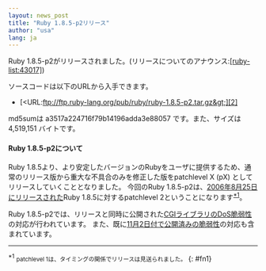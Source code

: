 ```yaml
---
layout: news_post
title: "Ruby 1.8.5-p2リリース"
author: "usa"
lang: ja
---
```


Ruby 1.8.5-p2がリリースされました。(リリースについてのアナウンス:[\[ruby-list:43017\]][1])

ソースコードは以下のURLから入手できます。

* [&lt;URL:ftp://ftp.ruby-lang.org/pub/ruby/ruby-1.8.5-p2.tar.gz&gt;][2]

md5sumは a3517a224716f79b14196adda3e88057 です。また、サイズは 4,519,151 バイトです。

#### Ruby 1.8.5-p2について

Ruby
1.8.5より、より安定したバージョンのRubyをユーザに提供するため、通常のリリース版から重大な不具合のみを修正した版をpatchlevel
X (pX) としてリリースしていくこととなりました。 今回のRuby
1.8.5-p2は、[2006年8月25日にリリースされた](/ja/news/2006/08/25/ruby-1-8-5/)Ruby
1.8.5に対するpatchlevel 2ということになります<sup>[\*1](#fn1)</sup>。

Ruby
1.8.5-p2では、リリースと同時に公開された[CGIライブラリのDoS脆弱性](/ja/news/2006/12/04/another-dos-vulnerability-in-cgi-library/)の対応が行われています。
また、既に[11月2日付で公開済みの脆弱性](/ja/news/2006/11/02/CVE-2006-5467/)の対応も含まれています。

* * *

<sup>\*1</sup> <small>patchlevel 1は、タイミングの関係でリリースは見送られました。</small>
{: #fn1}



[1]: http://blade.nagaokaut.ac.jp/cgi-bin/scat.rb/ruby/ruby-list/43017
[2]: ftp://ftp.ruby-lang.org/pub/ruby/ruby-1.8.5-p2.tar.gz
